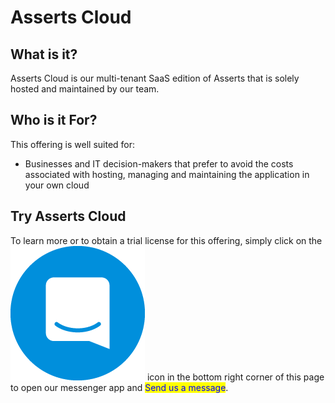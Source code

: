 # Asserts Cloud

## What is it?

Asserts Cloud is our multi-tenant SaaS edition of Asserts that is solely hosted and maintained by our team.&#x20;

## Who is it For? <a href="#authentication" id="authentication"></a>

This offering is well suited for:&#x20;

* Businesses and IT decision-makers that prefer to avoid the costs associated with hosting, managing and maintaining the application in your own cloud

## Try Asserts Cloud <a href="#try-grafana-enterprise" id="try-grafana-enterprise"></a>

To learn more or to obtain a trial license for this offering, simply click on the <img src="../.gitbook/assets/intercom-icon-27.jpg" alt="" data-size="line"> icon in the bottom right corner of this page to open our messenger app and <mark style="color:blue;">Send us a message</mark>.
